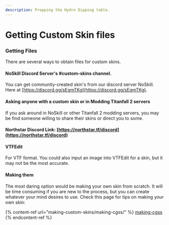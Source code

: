 ```yaml
---
description: Prepping the Hydro Dipping table.
---
```


# Getting Custom Skin files

### Getting Files

There are several ways to obtain files for custom skins.

#### NoSkill Discord Server's #custom-skins channel.

You can get community-created skin's from our discord server NoSkill. Here at [https://discord.gg/sEgmTKg](https://discord.gg/sEgmTKg).

#### Asking anyone with a custom skin or in Modding Titanfall 2 servers

If you ask around in NoSkill or other Titanfall 2 modding servers, you may be find someone willing to share their skins or direct you to some.

#### Northstar Discord Link: [https://northstar.tf/discord](https://northstar.tf/discord)

#### VTFEdit

For VTF format. You could also input an image into VTFEdit for a skin, but it may not be the most accurate.&#x20;

#### Making them

The most daring option would be making your own skin from scratch. It will be time consuming if you are new to the process, but you can create whatever your mind desires to use. Check this page for tips on making your own skin:

{% content-ref url="making-custom-skins/making-cgss/" %}
[making-cgss](making-custom-skins/making-cgss/)
{% endcontent-ref %}
